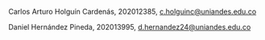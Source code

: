 Carlos Arturo Holguín Cardenás, 202012385, c.holguinc@uniandes.edu.co

Daniel Hernández Pineda, 202013995, d.hernandez24@uniandes.edu.co



